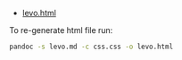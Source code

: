 - [levo.html](https://velostudio.github.io/blog/levo.html)

To re-generate html file run:

```sh
pandoc -s levo.md -c css.css -o levo.html
```
